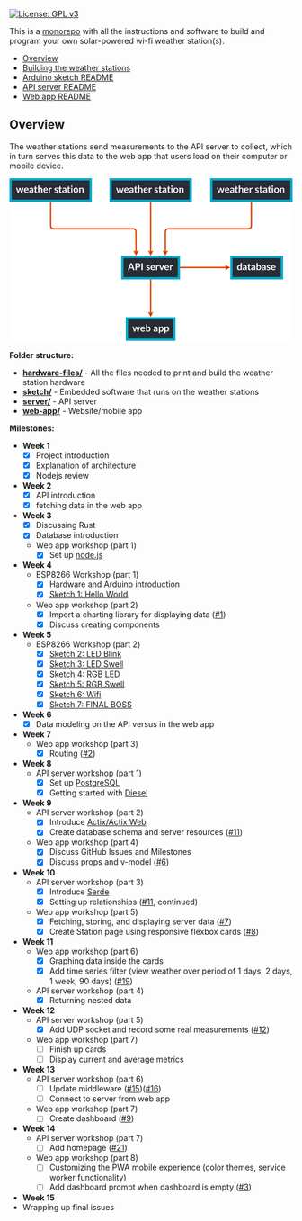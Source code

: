 [![License: GPL v3](https://img.shields.io/badge/License-GPLv3-blue.svg)](LICENSE.md)

This is a [monorepo](https://en.wikipedia.org/wiki/Monorepo) with all the instructions and software to build and program your own solar-powered wi-fi weather station(s).

- [Overview](#overview)
- [Building the weather stations](hardware-files/README.md)
- [Arduino sketch README](sketch/README.md)
- [API server README](server/README.md)
- [Web app README](web-app/README.md)

## Overview

The weather stations send measurements to the API server to collect, which in turn serves this data to the web app that users load on their computer or mobile device.

![diagram overviewing the software architecture](./diagram.svg)

<!-- (Flowchart generated using [gojs](https://gojs.net/latest/samples/flowchart.html). Load `diagram.json` onto their site to generate a new svg.) -->

**Folder structure:**

- **[hardware-files/](hardware-files/)** - All the files needed to print and build the weather station hardware
- **[sketch/](sketch/)** - Embedded software that runs on the weather stations
- **[server/](server/)** - API server
- **[web-app/](web-app/)** - Website/mobile app

**Milestones:**

- **Week 1**
  - [x] Project introduction
  - [x] Explanation of architecture
  - [x] Nodejs review
- **Week 2**
  - [x] API introduction
  - [x] fetching data in the web app
- **Week 3**
  - [x] Discussing Rust
  - [x] Database introduction
  - Web app workshop (part 1)
    - [x] Set up [node.js](https://nodejs.org)
- **Week 4**
  - ESP8266 Workshop (part 1)
    - [x] Hardware and Arduino introduction
    - [x] [Sketch 1: Hello World](https://gist.github.com/jaythomas/69a7bacf49e3f26ae8311a25ec416702)
  - Web app workshop (part 2)
    - [x] Import a charting library for displaying data ([#1](https://github.com/JTCC-Programming-Club/weather-station/issues/1))
    - [x] Discuss creating components
- **Week 5**
  - ESP8266 Workshop (part 2)
    - [x] [Sketch 2: LED Blink](https://gist.github.com/jaythomas/5bc647d795368d76fbcd233d69ee4246)
    - [x] [Sketch 3: LED Swell](https://gist.github.com/jaythomas/56faf188e171e11e31d73bcf0457b042)
    - [x] [Sketch 4: RGB LED](https://gist.github.com/jaythomas/2163c926c71bd153f35c89ae6f34b350)
    - [x] [Sketch 5: RGB Swell](https://gist.github.com/jaythomas/4e1c2e71ac708f6263b3ec3324602426)
    - [x] [Sketch 6: Wifi](https://gist.github.com/jaythomas/c6a8850c13ec2fddc878c8dadebfae91)
    - [x] [Sketch 7: FINAL BOSS](https://gist.github.com/jaythomas/0f9becea61da928d38879eb3563897fa)
- **Week 6**
  - [x] Data modeling on the API versus in the web app
- **Week 7**
  - Web app workshop (part 3)
    - [x] Routing ([#2](https://github.com/JTCC-Programming-Club/weather-station/issues/2))
- **Week 8**
  - API server workshop (part 1)
    - [x] Set up [PostgreSQL](https://www.postgresql.org/)
    - [x] Getting started with [Diesel](http://diesel.rs/)
- **Week 9**
  - API server workshop (part 2)
    - [x] Introduce [Actix/Actix Web](https://actix.rs/)
    - [x] Create database schema and server resources ([#11](https://github.com/JTCC-Programming-Club/weather-station/issues/11))
  - Web app workshop (part 4)
    - [x] Discuss GitHub Issues and Milestones
    - [x] Discuss props and v-model ([#6](https://github.com/JTCC-Programming-Club/weather-station/issues/6))
- **Week 10**
  - API server workshop (part 3)
    - [x] Introduce [Serde](https://github.com/serde-rs/serde)
    - [x] Setting up relationships ([#11](https://github.com/JTCC-Programming-Club/weather-station/issues/11), continued)
  - Web app workshop (part 5)
    - [x] Fetching, storing, and displaying server data ([#7](https://github.com/JTCC-Programming-Club/weather-station/issues/7))
    - [x] Create Station page using responsive flexbox cards ([#8](https://github.com/JTCC-Programming-Club/weather-station/issues/8))
- **Week 11**
  - Web app workshop (part 6)
    - [x] Graphing data inside the cards
    - [x] Add time series filter (view weather over period of 1 days, 2 days, 1 week, 90 days) ([#19](https://github.com/JTCC-Programming-Club/weather-station/issues/19))
  - API server workshop (part 4)
    - [x] Returning nested data
- **Week 12**
  - API server workshop (part 5)
    - [x] Add UDP socket and record some real measurements ([#12](https://github.com/JTCC-Programming-Club/weather-station/issues/12))
  - Web app workshop (part 7)
    - [ ] Finish up cards
    - [ ] Display current and average metrics
- **Week 13**
  - API server workshop (part 6)
    - [ ] Update middleware ([#15](https://github.com/JTCC-Programming-Club/weather-station/issues/15))([#16](https://github.com/JTCC-Programming-Club/weather-station/issues/16))
    - [ ] Connect to server from web app
  - Web app workshop (part 7)
    - [ ] Create dashboard ([#9](https://github.com/JTCC-Programming-Club/weather-station/issues/9))
- **Week 14**
  - API server workshop (part 7)
    - [ ] Add homepage ([#21](https://github.com/JTCC-Programming-Club/weather-station/issues/21))
  - Web app workshop (part 8)
    - [ ] Customizing the PWA mobile experience (color themes, service worker functionality)
    - [ ] Add dashboard prompt when dashboard is empty ([#3](https://github.com/JTCC-Programming-Club/weather-station/issues/3))
- **Week 15**
 - Wrapping up final issues
